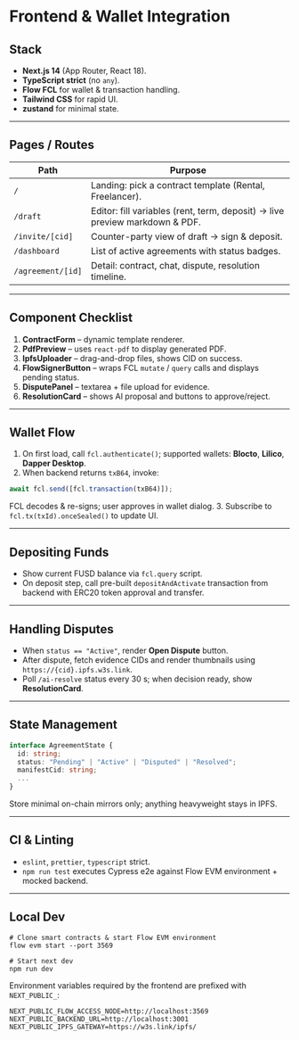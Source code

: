 # Frontend & Wallet Integration

## Stack

- **Next.js 14** (App Router, React 18).
- **TypeScript strict** (no `any`).
- **Flow FCL** for wallet & transaction handling.
- **Tailwind CSS** for rapid UI.
- **zustand** for minimal state.

---

## Pages / Routes

| Path              | Purpose                                                                     |
| ----------------- | --------------------------------------------------------------------------- |
| `/`               | Landing: pick a contract template (Rental, Freelancer).                     |
| `/draft`          | Editor: fill variables (rent, term, deposit) → live preview markdown & PDF. |
| `/invite/[cid]`   | Counter-party view of draft → sign & deposit.                               |
| `/dashboard`      | List of active agreements with status badges.                               |
| `/agreement/[id]` | Detail: contract, chat, dispute, resolution timeline.                       |

---

## Component Checklist

1. **ContractForm** – dynamic template renderer.
2. **PdfPreview** – uses `react-pdf` to display generated PDF.
3. **IpfsUploader** – drag-and-drop files, shows CID on success.
4. **FlowSignerButton** – wraps FCL `mutate` / `query` calls and displays pending status.
5. **DisputePanel** – textarea + file upload for evidence.
6. **ResolutionCard** – shows AI proposal and buttons to approve/reject.

---

## Wallet Flow

1. On first load, call `fcl.authenticate()`; supported wallets: **Blocto**, **Lilico**, **Dapper Desktop**.
2. When backend returns `txB64`, invoke:

```ts
await fcl.send([fcl.transaction(txB64)]);
```

FCL decodes & re-signs; user approves in wallet dialog. 3. Subscribe to `fcl.tx(txId).onceSealed()` to update UI.

---

## Depositing Funds

- Show current FUSD balance via `fcl.query` script.
- On deposit step, call pre-built `depositAndActivate` transaction from backend with ERC20 token approval and transfer.

---

## Handling Disputes

- When `status == "Active"`, render **Open Dispute** button.
- After dispute, fetch evidence CIDs and render thumbnails using `https://{cid}.ipfs.w3s.link`.
- Poll `/ai-resolve` status every 30 s; when decision ready, show **ResolutionCard**.

---

## State Management

```ts
interface AgreementState {
  id: string;
  status: "Pending" | "Active" | "Disputed" | "Resolved";
  manifestCid: string;
  ...
}
```

Store minimal on-chain mirrors only; anything heavyweight stays in IPFS.

---

## CI & Linting

- `eslint`, `prettier`, `typescript` strict.
- `npm run test` executes Cypress e2e against Flow EVM environment + mocked backend.

---

## Local Dev

```
# Clone smart contracts & start Flow EVM environment
flow evm start --port 3569

# Start next dev
npm run dev
```

Environment variables required by the frontend are prefixed with `NEXT_PUBLIC_`:

```
NEXT_PUBLIC_FLOW_ACCESS_NODE=http://localhost:3569
NEXT_PUBLIC_BACKEND_URL=http://localhost:3001
NEXT_PUBLIC_IPFS_GATEWAY=https://w3s.link/ipfs/
```
